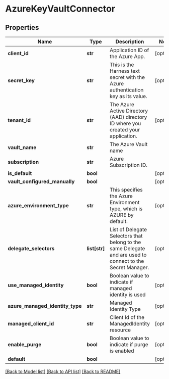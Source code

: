 # AzureKeyVaultConnector

## Properties
Name | Type | Description | Notes
------------ | ------------- | ------------- | -------------
**client_id** | **str** | Application ID of the Azure App. | [optional] 
**secret_key** | **str** | This is the Harness text secret with the Azure authentication key as its value. | [optional] 
**tenant_id** | **str** | The Azure Active Directory (AAD) directory ID where you created your application. | [optional] 
**vault_name** | **str** | The Azure Vault name | 
**subscription** | **str** | Azure Subscription ID. | 
**is_default** | **bool** |  | [optional] 
**vault_configured_manually** | **bool** |  | [optional] 
**azure_environment_type** | **str** | This specifies the Azure Environment type, which is AZURE by default. | [optional] 
**delegate_selectors** | **list[str]** | List of Delegate Selectors that belong to the same Delegate and are used to connect to the Secret Manager. | [optional] 
**use_managed_identity** | **bool** | Boolean value to indicate if managed identity is used | [optional] 
**azure_managed_identity_type** | **str** | Managed Identity Type | [optional] 
**managed_client_id** | **str** | Client Id of the ManagedIdentity resource | [optional] 
**enable_purge** | **bool** | Boolean value to indicate if purge is enabled | [optional] 
**default** | **bool** |  | [optional] 

[[Back to Model list]](../README.md#documentation-for-models) [[Back to API list]](../README.md#documentation-for-api-endpoints) [[Back to README]](../README.md)

